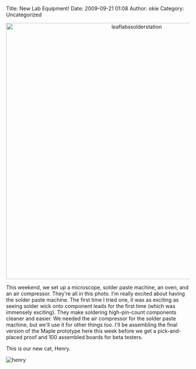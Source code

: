Title: New Lab Equipment!
Date: 2009-09-21 01:08
Author: okie
Category: Uncategorized

<center>
<img src="http://leaflabs.com/wp-content/uploads/leaflabssolderstation-small1-1024x680.jpg" alt="leaflabssolderstation" width="700px">
</center>

This weekend, we set up a microscope, solder
paste machine, an oven, and an air compressor. They're all in this
photo. I'm really excited about having the solder paste machine. The
first time I tried one, it was as exciting as seeing solder wick onto
component leads for the first time (which was immensely exciting). They
make soldering high-pin-count components cleaner and easier. We needed
the air compressor for the solder paste machine, but we'll use it for
other things too. I'll be assembling the final version of the Maple
prototype here this week before we get a pick-and-placed proof and 100
assembled boards for beta testers.

This is our new cat, Henry.

![henry][henry]

[henry]: http://leaflabs.com/wp-content/uploads/henry-225x300.jpg "henry"
